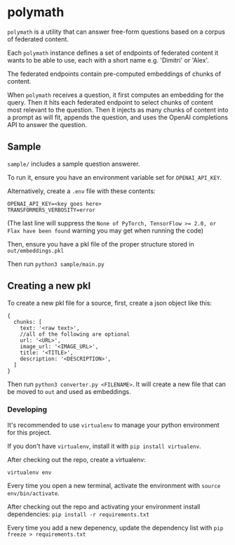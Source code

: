 # polymath

`polymath` is a utility that can answer free-form questions based on a corpus of federated content.

Each `polymath` instance defines a set of endpoints of federated content it
wants to be able to use, each with a short name e.g. 'Dimitri' or 'Alex'.

The federated endpoints contain pre-computed embeddings of chunks of content.

When `polymath` receives a question, it first computes an embedding for the
query. Then it hits each federated endpoint to select chunks of content most
relevant to the question. Then it injects as many chunks of content into a
prompt as will fit, appends the question, and uses the OpenAI completions API to
answer the question.

## Sample

`sample/` includes a sample question answerer.

To run it, ensure you have an environment variable set for `OPENAI_API_KEY`.

Alternatively, create a `.env` file with these contents:

```
OPENAI_API_KEY=<key goes here>
TRANSFORMERS_VERBOSITY=error
```

(The last line will suppress the `None of PyTorch, TensorFlow >= 2.0, or Flax have been found` warning you may get when running the code)

Then, ensure you have a pkl file of the proper structure stored in `out/embeddings.pkl`

Then run `python3 sample/main.py`

## Creating a new pkl

To create a new pkl file for a source, first, create a json object like this:

```
{
  chunks: [
    text: '<raw text>',
    //all of the following are optional
    url: '<URL>',
    image_url: '<IMAGE_URL>',
    title: '<TITLE>',
    description: '<DESCRIPTION>',
  ]
}
```

Then run `python3 converter.py <FILENAME>`. It will create a new file that can be moved to `out` and used as embeddings.

### Developing

It's recommended to use `virtualenv` to manage your python environment for this project.

If you don't have `virtualenv`, install it with `pip install virtualenv`.

After checking out the repo, create a virtualenv:

`virtualenv env`

Every time you open a new terminal, activate the environment with `source env/bin/activate`.

After checking out the repo and activating your environment install dependencies: `pip install -r requirements.txt`

Every time you add a new depenency, update the dependency list with `pip freeze > requirements.txt`
